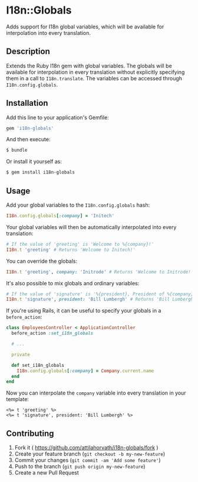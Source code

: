 # I18n::Globals

Adds support for I18n global variables, which will be available for interpolation into every translation.

## Description

Extends the Ruby I18n gem with global variables. The globals will be available for interpolation in every translation without explicitly specifying them in a call to `I18n.translate`. The variables can be accessed through `I18n.config.globals`.

## Installation

Add this line to your application's Gemfile:

```ruby
gem 'i18n-globals'
```

And then execute:

```sh
$ bundle
```

Or install it yourself as:

```sh
$ gem install i18n-globals
```

## Usage

Add your global variables to the `I18n.config.globals` hash:

```ruby
I18n.config.globals[:company] = 'Initech'
```

Your global variables will then be automatically interpolated into every translation:

```ruby
# If the value of 'greeting' is 'Welcome to %{company}!'
I18n.t 'greeting' # Returns 'Welcome to Initech!'
```

You can override the globals:

```ruby
I18n.t 'greeting', company: 'Initrode' # Returns 'Welcome to Initrode!'
```

It's also possible to mix globals and ordinary variables:

```ruby
# If the value of 'signature' is '%{president}, President of %{company}'
I18n.t 'signature', president: 'Bill Lumbergh' # Returns 'Bill Lumbergh, President of Initech'
```

If you're using Rails, it can be useful to specify your globals in a `before_action`:

```ruby
class EmployeesController < ApplicationController
  before_action :set_i18n_globals

  # ...

  private

  def set_i18n_globals
    I18n.config.globals[:company] = Company.current.name
  end
end
```

Now you can interpolate the `company` variable into every translation in your template:

```html_ruby
<%= t 'greeting' %>
<%= t 'signature', president: 'Bill Lumbergh' %>
```

## Contributing

1. Fork it ( https://github.com/attilahorvath/i18n-globals/fork )
2. Create your feature branch (`git checkout -b my-new-feature`)
3. Commit your changes (`git commit -am 'Add some feature'`)
4. Push to the branch (`git push origin my-new-feature`)
5. Create a new Pull Request
